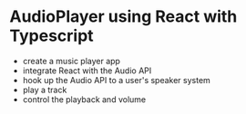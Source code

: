# AudioPlayer using React with Typescript

- create a music player app
- integrate React with the Audio API
- hook up the Audio API to a user's speaker system
- play a track
- control the playback and volume